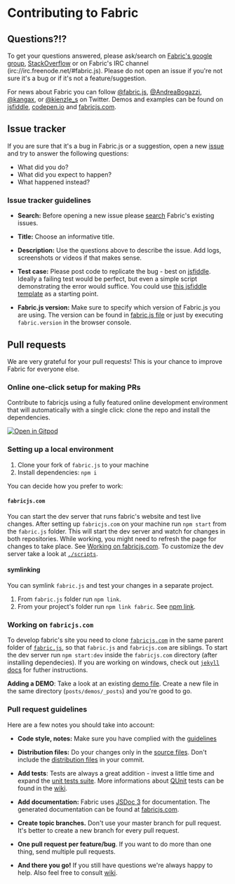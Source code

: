 # Contributing to Fabric

## Questions?!?

To get your questions answered, please ask/search on [Fabric's google group], [StackOverflow] or on Fabric's IRC channel (irc://irc.freenode.net/#fabric.js).
Please do not open an issue if you're not sure it's a bug or if it's not a feature/suggestion.

For news about Fabric you can follow [@fabric.js], [@AndreaBogazzi], [@kangax], or [@kienzle_s] on Twitter.
Demos and examples can be found on [jsfiddle], [codepen.io] and [fabricjs.com].

## Issue tracker

If you are sure that it's a bug in Fabric.js or a suggestion, open a new [issue] and try to answer the following questions:

- What did you do?
- What did you expect to happen?
- What happened instead?

### Issue tracker guidelines

- **Search:** Before opening a new issue please [search](https://github.com/fabricjs/fabric.js/search?q=&ref=cmdform&type=Issues) Fabric's existing issues.

- **Title:** Choose an informative title.

- **Description:** Use the questions above to describe the issue. Add logs, screenshots or videos if that makes sense.

- **Test case:** Please post code to replicate the bug - best on [jsfiddle](http://jsfiddle.net). Ideally a failing test would be
perfect, but even a simple script demonstrating the error would suffice. You could use [this jsfiddle template](http://jsfiddle.net/fabricjs/Da7SP/) as a
starting point.

- **Fabric.js version:** Make sure to specify which version of Fabric.js you are using. The version can be found in [fabric.js file](https://github.com/fabricjs/fabric.js/blob/master/dist/fabric.js#L5) or just by executing `fabric.version` in the browser console.

## Pull requests

We are very grateful for your pull requests! This is your chance to improve Fabric for everyone else.

### Online one-click setup for making PRs

Contribute to fabricjs using a fully featured online development environment that will automatically with a single click: clone the repo and install the dependencies.

[![Open in Gitpod](https://gitpod.io/button/open-in-gitpod.svg)](https://gitpod.io/from-referrer/)

### Setting up a local environment

1. Clone your fork of `fabric.js` to your machine
1. Install dependencies: `npm i`

You can decide how you prefer to work:

#### `fabricjs.com`
You can start the dev server that runs fabric's website and test live changes.
After setting up `fabricjs.com` on your machine run `npm start` from the `fabric.js` folder.
This will start the dev server and watch for changes in both repositories.
While working, you might need to refresh the page for changes to take place.
See [Working on fabricjs.com](#working-on-fabricjscom).
To customize the dev server take a look at [`./scripts`](./scripts).

#### symlinking
You can symlink `fabric.js` and test your changes in a separate project.
1. From `fabric.js` folder run `npm link`.
1. From your project's folder run `npm link fabric`.
See [npm link](https://docs.npmjs.com/cli/v8/commands/npm-link).

### Working on `fabricjs.com`

To develop fabric's site you need to clone [`fabricjs.com`](https://github.com/fabricjs/fabricjs.com) in the same parent folder of [`fabric.js`](https://github.com/fabricjs/fabric.js), so that `fabric.js` and `fabricjs.com` are siblings.
To start the dev server run `npm start:dev` inside the `fabricjs.com` directory (after installing dependecies).
If you are working on windows, check out [`jekyll` docs](https://jekyllrb.com/docs/installation/) for futher instructions.

**Adding a DEMO**:
Take a look at an existing [demo file](https://github.com/fabricjs/fabricjs.com/blob/gh-pages/posts/demos/_posts/2020-2-15-custom-control-render.md).
Create a new file in the same directory (`posts/demos/_posts`) and you're good to go.

### Pull request guidelines

Here are a few notes you should take into account:

- **Code style, notes:** Make sure you have complied with the [guidelines](https://github.com/fabricjs/fabric.js/wiki/How-to-contribute-to-Fabric#code-style-notes)

- **Distribution files:** Do your changes only in the [source files](https://github.com/fabricjs/fabric.js/tree/master/src). Don't include the [distribution files](https://github.com/fabricjs/fabric.js/tree/master/dist) in your commit.

- **Add tests**: Tests are always a great addition - invest a little time and expand the [unit tests suite](https://github.com/fabricjs/fabric.js/tree/master/test/unit). More informations about [QUnit](http://qunitjs.com/) tests can be found in the [wiki](https://github.com/fabricjs/fabric.js/wiki/How-to-contribute-to-Fabric#testing-fabric).

- **Add documentation:** Fabric uses [JSDoc 3] for documentation. The generated documentation can be found at [fabricjs.com](http://fabricjs.com/docs).

- **Create topic branches.** Don't use your master branch for pull request. It's better to create a new branch for every pull request.

- **One pull request per feature/bug**. If you want to do more than one thing, send multiple pull requests.

- **And there you go!** If you still have questions we're always happy to help. Also feel free to consult [wiki](https://github.com/fabricjs/fabric.js/wiki/How-to-contribute-to-Fabric).

[Fabric's google group]: https://groups.google.com/forum/#!forum/fabricjs
[stackoverflow]: http://stackoverflow.com/questions/tagged/fabricjs
[@fabric.js]: https://twitter.com/fabricjs
[@AndreaBogazzi]: https://twitter.com/AndreaBogazzi
[@kangax]: https://twitter.com/kangax
[@kienzle_s]: https://twitter.com/kienzle_s
[jsfiddle]: http://jsfiddle.net/user/fabricjs/fiddles
[codepen.io]: http://codepen.io/tag/fabricjs
[fabricjs.com]: http://fabricjs.com/demos
[fabricjs.com/docs]: http://fabricjs.com/docs
[JSDoc 3]: http://usejsdoc.org/
[issue]: https://github.com/fabric/fabric.js/issues
